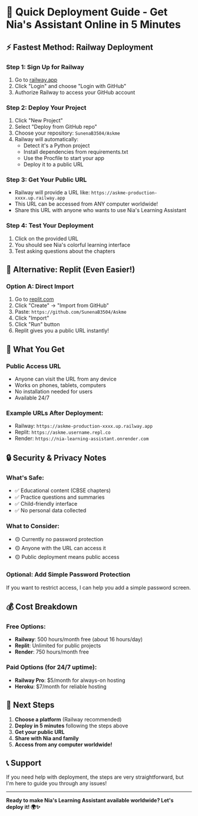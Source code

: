 # 🚀 Quick Deployment Guide - Get Nia's Assistant Online in 5 Minutes

## ⚡ Fastest Method: Railway Deployment

### Step 1: Sign Up for Railway
1. Go to [railway.app](https://railway.app)
2. Click "Login" and choose "Login with GitHub"
3. Authorize Railway to access your GitHub account

### Step 2: Deploy Your Project
1. Click "New Project"
2. Select "Deploy from GitHub repo"
3. Choose your repository: `SunenaB3504/Askme`
4. Railway will automatically:
   - Detect it's a Python project
   - Install dependencies from requirements.txt
   - Use the Procfile to start your app
   - Deploy it to a public URL

### Step 3: Get Your Public URL
- Railway will provide a URL like: `https://askme-production-xxxx.up.railway.app`
- This URL can be accessed from ANY computer worldwide!
- Share this URL with anyone who wants to use Nia's Learning Assistant

### Step 4: Test Your Deployment
1. Click on the provided URL
2. You should see Nia's colorful learning interface
3. Test asking questions about the chapters

## 🎯 Alternative: Replit (Even Easier!)

### Option A: Direct Import
1. Go to [replit.com](https://replit.com)
2. Click "Create" → "Import from GitHub"
3. Paste: `https://github.com/SunenaB3504/Askme`
4. Click "Import"
5. Click "Run" button
6. Replit gives you a public URL instantly!

## 📱 What You Get

### Public Access URL
- Anyone can visit the URL from any device
- Works on phones, tablets, computers
- No installation needed for users
- Available 24/7

### Example URLs After Deployment:
- Railway: `https://askme-production-xxxx.up.railway.app`
- Replit: `https://askme.username.repl.co`
- Render: `https://nia-learning-assistant.onrender.com`

## 🔒 Security & Privacy Notes

### What's Safe:
- ✅ Educational content (CBSE chapters)
- ✅ Practice questions and summaries
- ✅ Child-friendly interface
- ✅ No personal data collected

### What to Consider:
- 🟡 Currently no password protection
- 🟡 Anyone with the URL can access it
- 🟡 Public deployment means public access

### Optional: Add Simple Password Protection
If you want to restrict access, I can help you add a simple password screen.

## 💰 Cost Breakdown

### Free Options:
- **Railway**: 500 hours/month free (about 16 hours/day)
- **Replit**: Unlimited for public projects
- **Render**: 750 hours/month free

### Paid Options (for 24/7 uptime):
- **Railway Pro**: $5/month for always-on hosting
- **Heroku**: $7/month for reliable hosting

## 🎉 Next Steps

1. **Choose a platform** (Railway recommended)
2. **Deploy in 5 minutes** following the steps above
3. **Get your public URL**
4. **Share with Nia and family**
5. **Access from any computer worldwide!**

## 📞 Support
If you need help with deployment, the steps are very straightforward, but I'm here to guide you through any issues!

---

**Ready to make Nia's Learning Assistant available worldwide? Let's deploy it! 🌍✨**
